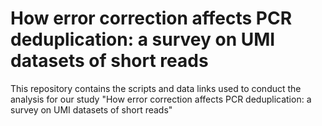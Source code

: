 # How error correction affects PCR deduplication: a survey on UMI datasets of short reads

This repository contains the scripts and data links used to conduct the analysis for our study "How error correction affects PCR deduplication: a survey on UMI datasets of short reads"

